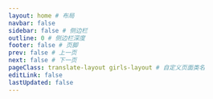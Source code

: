 ```yaml
---
layout: home # 布局
navbar: false
sidebar: false # 侧边栏
outline: 0 # 侧边栏深度
footer: false # 页脚
prev: false # 上一页
next: false # 下一页
pageClass: translate-layout girls-layout # 自定义页面类名
editLink: false
lastUpdated: false
---
```


<Girls />

<!-- <Comment /> -->

<style src="./index.scss"></style>